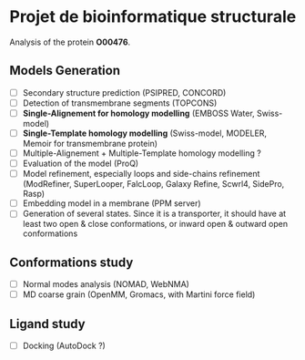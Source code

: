# Projet de bioinformatique structurale
Analysis of the protein **O00476**.

## Models Generation
- [ ] Secondary structure prediction (PSIPRED, CONCORD)
- [ ] Detection of transmembrane segments (TOPCONS)
- [ ] **Single-Alignement for homology modelling** (EMBOSS Water, Swiss-model)
- [ ] **Single-Template homology modelling** (Swiss-model, MODELER, Memoir for transmembrane protein)
- [ ] Multiple-Alignement + Multiple-Template homology modelling ?
- [ ] Evaluation of the model (ProQ)
- [ ] Model refinement, especially loops and side-chains refinement (ModRefiner, SuperLooper, FalcLoop, Galaxy Refine, Scwrl4, SidePro, Rasp)
- [ ] Embedding model in a membrane (PPM server)
- [ ] Generation of several states. Since it is a transporter, it should have at least two open & close conformations, or inward open & outward open conformations

## Conformations study
- [ ] Normal modes analysis (NOMAD, WebNMA)
- [ ] MD coarse grain (OpenMM, Gromacs, with Martini force field)

## Ligand study
- [ ] Docking (AutoDock ?)

